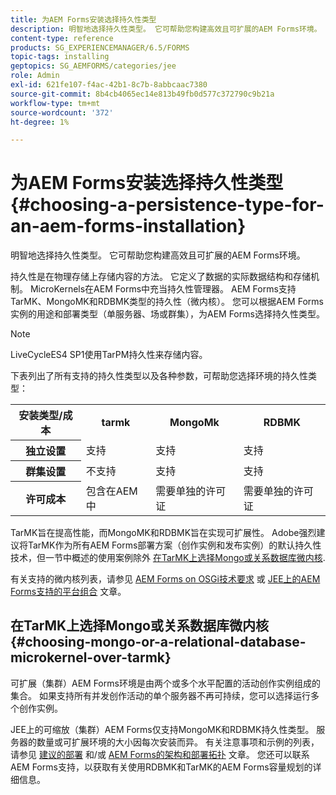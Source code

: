 ```yaml
---
title: 为AEM Forms安装选择持久性类型
description: 明智地选择持久性类型。 它可帮助您构建高效且可扩展的AEM Forms环境。
content-type: reference
products: SG_EXPERIENCEMANAGER/6.5/FORMS
topic-tags: installing
geptopics: SG_AEMFORMS/categories/jee
role: Admin
exl-id: 621fe107-f4ac-42b1-8c7b-8abbcaac7380
source-git-commit: 8b4cb4065ec14e813b49fb0d577c372790c9b21a
workflow-type: tm+mt
source-wordcount: '372'
ht-degree: 1%

---
```


# 为AEM Forms安装选择持久性类型 {#choosing-a-persistence-type-for-an-aem-forms-installation}

明智地选择持久性类型。 它可帮助您构建高效且可扩展的AEM Forms环境。

持久性是在物理存储上存储内容的方法。 它定义了数据的实际数据结构和存储机制。 MicroKernels在AEM Forms中充当持久性管理器。 AEM Forms支持TarMK、MongoMK和RDBMK类型的持久性（微内核）。 您可以根据AEM Forms实例的用途和部署类型（单服务器、场或群集），为AEM Forms选择持久性类型。

>[!NOTE]
>
>LiveCycleES4 SP1使用TarPM持久性来存储内容。

下表列出了所有支持的持久性类型以及各种参数，可帮助您选择环境的持久性类型：

<table>
 <tbody>
  <tr>
   <th><strong>安装类型/成本</strong></th>
   <th><strong>tarmk</strong></th>
   <th><strong>MongoMk</strong></th>
   <th><strong>RDBMK</strong></th>
  </tr>
  <tr>
   <th><strong>独立设置</strong></th>
   <td>支持<br /> </td>
   <td>支持</td>
   <td>支持</td>
  </tr>
  <tr>
   <th><strong>群集设置</strong></th>
   <td>不支持</td>
   <td>支持</td>
   <td>支持</td>
  </tr>
  <tr>
   <th><strong>许可成本</strong></th>
   <td>包含在AEM中 </td>
   <td>需要单独的许可证</td>
   <td>需要单独的许可证</td>
  </tr>
 </tbody>
</table>

TarMK旨在提高性能，而MongoMK和RDBMK旨在实现可扩展性。 Adobe强烈建议将TarMK作为所有AEM Forms部署方案（创作实例和发布实例）的默认持久性技术，但一节中概述的使用案例除外 [在TarMK上选择Mongo或关系数据库微内核](#p-choosing-mongo-or-a-relational-database-microkernel-over-tarmk-p).

有关支持的微内核列表，请参见 [AEM Forms on OSGi技术要求](/help/sites-deploying/technical-requirements.md) 或 [JEE上的AEM Forms支持的平台组合](/help/forms/using/aem-forms-jee-supported-platforms.md) 文章。

## 在TarMK上选择Mongo或关系数据库微内核 {#choosing-mongo-or-a-relational-database-microkernel-over-tarmk}

可扩展（集群）AEM Forms环境是由两个或多个水平配置的活动创作实例组成的集合。 如果支持所有并发创作活动的单个服务器不再可持续，您可以选择运行多个创作实例。

JEE上的可缩放（集群）AEM Forms仅支持MongoMK和RDBMK持久性类型。 服务器的数量或可扩展环境的大小因每次安装而异。 有关注意事项和示例的列表，请参见 [建议的部署](/help/sites-deploying/recommended-deploys.md) 和/或 [AEM Forms的架构和部署拓扑](/help/forms/using/aem-forms-architecture-deployment.md) 文章。 您还可以联系AEM Forms支持，以获取有关使用RDBMK和TarMK的AEM Forms容量规划的详细信息。
